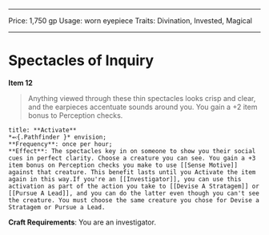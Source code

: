 
---
Price: 1,750 gp
Usage: worn eyepiece
Traits: Divination, Invested, Magical

---

# Spectacles of Inquiry

**Item 12**

> Anything viewed through these thin spectacles looks crisp and clear, and the earpieces accentuate sounds around you. You gain a +2 item bonus to Perception checks.

```ad-embed-ability
title: **Activate**
*⬻{.Pathfinder }* envision; 
**Frequency**: once per hour;
**Effect**: The spectacles key in on someone to show you their social cues in perfect clarity. Choose a creature you can see. You gain a +3 item bonus on Perception checks you make to use [[Sense Motive]] against that creature. This benefit lasts until you Activate the item again in this way.If you're an [[Investigator]], you can use this activation as part of the action you take to [[Devise A Stratagem]] or [[Pursue A Lead]], and you can do the latter even though you can't see the creature. You must choose the same creature you chose for Devise a Stratagem or Pursue a Lead.

```

**Craft Requirements**: You are an investigator.
